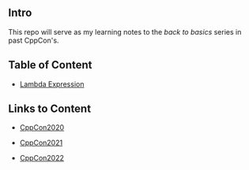 ## Intro

This repo will serve as my learning notes to the _back to basics_ series in past CppCon's.

## Table of Content

+ [Lambda Expression](./lambda-expressions/)

## Links to Content

+ [CppCon2020](https://github.com/CppCon/CppCon2020)

+ [CppCon2021](https://github.com/CppCon/CppCon2021)

+ [CppCon2022](https://github.com/CppCon/CppCon2022)